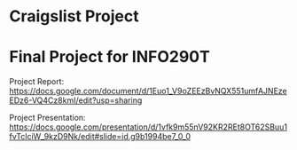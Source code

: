 # Craigslist Project
# Final Project for INFO290T
Project Report: https://docs.google.com/document/d/1Euo1_V9oZEEzBvNQX551umfAJNEzeEDz6-VQ4Cz8kmI/edit?usp=sharing

Project Presentation: https://docs.google.com/presentation/d/1vfk9m55nV92KR2REt8OT62SBuu1fvTclciW_9kzD9Nk/edit#slide=id.g9b1994be7_0_0
